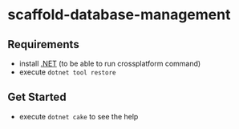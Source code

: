 # scaffold-database-management

## Requirements
- install [.NET](https://dotnet.microsoft.com/en-us/) (to be able to run crossplatform command)
- execute `dotnet tool restore`

## Get Started
- execute `dotnet cake` to see the help